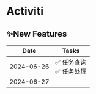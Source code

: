 # Activiti


## ✨New Features

| Date       | Tasks              |
|------------|--------------------|
| 2024-06-26 | ✅ 任务查询 <br> ✅ 任务处理 |
| 2024-06-27 | <br>               |
